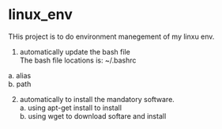 linux_env
=========

THis project is to do environment manegement of my linxu env.   

1. automatically update the bash file   
The bash file locations is: ~/.bashrc  

a. alias  
b. path  

2. automatically to install the mandatory software.  
a. using apt-get install to install   
b. using wget to download softare and install  

